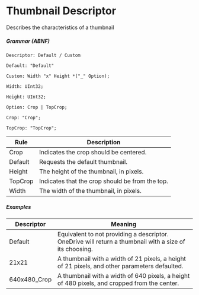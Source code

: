 ﻿# Thumbnail Descriptor
Describes the characteristics of a thumbnail

##### Grammar (ABNF)
```
Descriptor: Default / Custom

Default: "Default"

Custom: Width "x" Height *("_" Option);

Width: UInt32;

Height: UInt32;

Option: Crop | TopCrop;

Crop: "Crop";

TopCrop: "TopCrop";
```

Rule | Description
--- | ---
Crop | Indicates the crop should be centered.
Default | Requests the default thumbnail.
Height | The height of the thumbnail, in pixels.
TopCrop | Indicates that the crop should be from the top.
Width | The width of the thumbnail, in pixels.

##### Examples
Descriptor | Meaning
--- | ---
Default | Equivalent to not providing a descriptor. OneDrive will return a thumbnail with a size of its choosing.
21x21 | A thumbnail with a width of 21 pixels, a height of 21 pixels, and other parameters defaulted.
640x480_Crop | A thumbnail with a width of 640 pixels, a height of 480 pixels, and cropped from the center.
